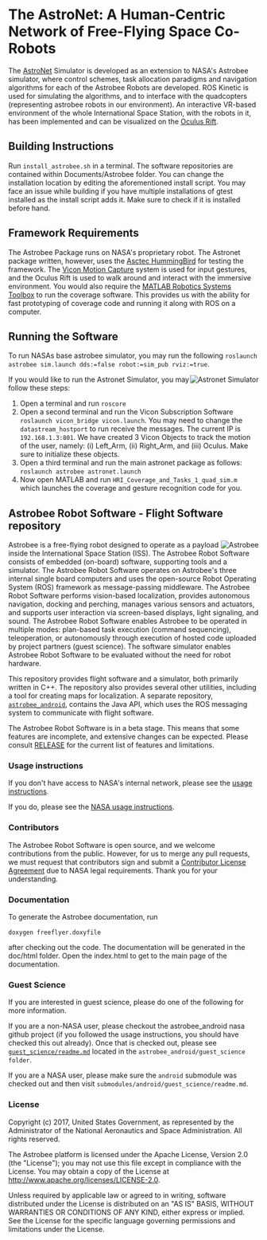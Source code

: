 # The AstroNet: A Human-Centric Network of Free-Flying Space Co-Robots
The [AstroNet](https://www.nasa.gov/directorates/spacetech/strg/ecf2016/AstroNet.html) Simulator is developed as an extension to NASA's Astrobee simulator, where control schemes, task allocation paradigms and navigation algorithms for each of the Astrobee Robots are developed. ROS Kinetic is used for simulating the algorithms, and to interface with the quadcopters (representing astrobee robots in our environment). An interactive VR-based environment of the whole International Space Station, with the robots in it, has been implemented and can be visualized on the [Oculus Rift](https://www.oculus.com/rift/).

## Building Instructions
Run ```install_astrobee.sh``` in a terminal. The software repositories are contained within Documents/Astrobee folder. You can change the installation location by editing the aforementioned install script. You may face an issue while building if you have multiple installations of gtest installed as the install script adds it. Make sure to check if it is installed before hand.

## Framework Requirements
The Astrobee Package runs on NASA's proprietary robot. The Astronet package written, however, uses the [Asctec HummingBird](http://www.asctec.de/en/uav-uas-drones-rpas-roav/asctec-hummingbird/) for testing the framework. The [Vicon Motion Capture](https://www.vicon.com/) system is used for input gestures, and the Oculus Rift is used to walk around and interact with the immersive environment. You would also require the [MATLAB Robotics Systems Toolbox](https://www.mathworks.com/products/robotics.html) to run the coverage software. This provides us with the ability for fast prototyping of coverage code and running it along with ROS on a computer.

## Running the Software
To run NASAs base astrobee simulator, you may run the following ```roslaunch astrobee sim.launch dds:=false robot:=sim_pub rviz:=true```.

<img src="doc/images/sim.png" srcset="../images/sim.png 1x" title="Astronet Simulator" align="right" style="display: block"/>

If you would like to run the Astronet Simulator, you may follow these steps:
1. Open a terminal and run ```roscore```
2. Open a second terminal and run the Vicon Subscription Software ```roslaunch vicon_bridge vicon.launch```. You may need to change the ```datastream_hostport``` to run receive the messages. The current IP is ```192.168.1.3:801```. We have created 3 Vicon Objects to track the motion of the user, namely: (i) Left_Arm, (ii) Right_Arm, and (iii) Oculus. Make sure to initialize these objects.
3. Open a third terminal and run the main astronet package as follows: ```roslaunch astrobee astronet.launch```
4. Now open MATLAB and run ```HRI_Coverage_and_Tasks_1_quad_sim.m``` which launches the coverage and gesture recognition code for you. 


## Astrobee Robot Software - Flight Software repository

<p>
<img src="doc/images/astrobee.png" srcset="../images/astrobee.png 1x" title="Astrobee" align="right" style="display: inline"/>
Astrobee is a free-flying robot designed to operate as a payload inside
the International Space Station (ISS). The Astrobee Robot Software consists of
embedded (on-board) software, supporting tools and a simulator. The Astrobee
Robot Software operates on Astrobee's three internal single board computers and
uses the open-source Robot Operating System (ROS) framework as message-passing
middleware. The Astrobee Robot Software performs vision-based localization,
provides autonomous navigation, docking and perching, manages various sensors
and actuators, and supports user interaction via screen-based displays, light
signaling, and sound. The Astrobee Robot Software enables Astrobee to be
operated in multiple modes: plan-based task execution (command sequencing),
teleoperation, or autonomously through execution of hosted code uploaded by
project partners (guest science). The software simulator enables Astrobee Robot
Software to be evaluated without the need for robot hardware.
</p>

This repository provides flight software and a simulator, both primarily written
in C++. The repository also provides several other utilities, including a tool
for creating maps for localization. A separate repository,
[`astrobee_android`](https://github.com/nasa/astrobee_android), contains the
Java API, which uses the ROS messaging system to communicate with flight
software.

The Astrobee Robot Software is in a beta stage. This means that some
features are incomplete, and extensive changes can be expected. Please consult
[RELEASE](RELEASE.md) for the current list of features and limitations.

### Usage instructions

If you don't have access to NASA's internal network, please see the
[usage instructions](INSTALL.md).

If you do, please see the [NASA usage instructions](NASA_INSTALL.md).

### Contributors

The Astrobee Robot Software is open source, and we welcome contributions
from the public. However, for us to merge any pull requests, we must request
that contributors sign and submit a [Contributor License Agreement](https://www.nasa.gov/sites/default/files/atoms/files/astrobee_individual_contributor_license_agreement.pdf)
due to NASA legal requirements. Thank you for your understanding.

### Documentation
To generate the Astrobee documentation, run

    doxygen freeflyer.doxyfile

after checking out the code. The documentation will be generated in the doc/html
folder. Open the index.html to get to the main page of the documentation.

### Guest Science

If you are interested in guest science, please do one of the following for more
information.

If you are a non-NASA user, please checkout the astrobee_android nasa github
project (if you followed the usage instructions, you should have checked this
out already). Once that is checked out, please see
[`guest_science/readme.md`](https://github.com/nasa/astrobee_android/blob/HEAD/guest_science/readme.md)
located in the `astrobee_android/guest_science folder`.

If you are a NASA user, please make sure the `android` submodule was checked out
and then visit `submodules/android/guest_science/readme.md`.

### License

Copyright (c) 2017, United States Government, as represented by the
Administrator of the National Aeronautics and Space Administration.
All rights reserved.

The Astrobee platform is licensed under the Apache License, Version 2.0 (the
"License"); you may not use this file except in compliance with the License. You
may obtain a copy of the License at http://www.apache.org/licenses/LICENSE-2.0.

Unless required by applicable law or agreed to in writing, software distributed
under the License is distributed on an "AS IS" BASIS, WITHOUT WARRANTIES OR
CONDITIONS OF ANY KIND, either express or implied. See the License for the
specific language governing permissions and limitations under the License.

